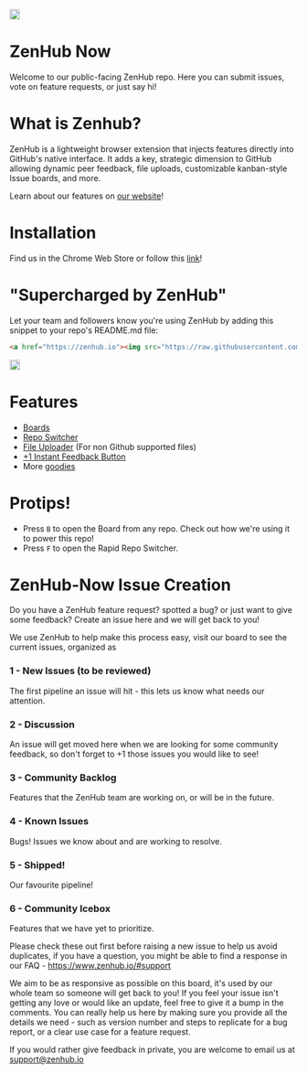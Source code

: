 <a href="https://zenhub.io"><img src="https://raw.githubusercontent.com/axiomzen/zenhub-now/master/zenhub-badge.png" height="18px"></a>

ZenHub Now
==========

Welcome to our public-facing ZenHub repo. Here you can submit issues, vote on feature requests, or just say hi!

# What is Zenhub?
ZenHub is a lightweight browser extension that injects features directly into GitHub's native interface. It adds a key, strategic dimension to GitHub allowing dynamic peer feedback, file uploads, customizable kanban-style Issue boards, and more.

Learn about our features on [our website](https://www.zenhub.io/)! 

# Installation

Find us in the Chrome Web Store or follow this [link](https://www.zenhub.io/)!

# "Supercharged by ZenHub"
Let your team and followers know you're using ZenHub by adding this snippet to your repo's README.md file:

```html
<a href="https://zenhub.io"><img src="https://raw.githubusercontent.com/axiomzen/zenhub-now/master/zenhub-badge.png" height="18px"></a>
```
<a href="https://zenhub.io"><img src="https://raw.githubusercontent.com/axiomzen/zenhub-now/master/zenhub-badge.png" height="18px"></a>

# Features
- [Boards](https://www.zenhub.io/features#boards)
- [Repo Switcher](https://www.zenhub.io/features#repo-switcher)
- [File Uploader](https://www.zenhub.io/#features) (For non Github supported files)
- [+1 Instant Feedback Button](https://www.zenhub.io/#features)
- More [goodies](https://www.zenhub.io/features)

# Protips!
- Press `B` to open the Board from any repo. Check out how we're using it to power this repo!
- Press `F` to open the Rapid Repo Switcher.


# ZenHub-Now Issue Creation 

Do you have a ZenHub feature request? spotted a bug? or just want to give some feedback? Create an issue here and we will get back to you! 

We use ZenHub to help make this process easy, visit our board to see the current issues, organized as 

### 1 - New Issues (to be reviewed)

The first pipeline an issue will hit - this lets us know what needs our attention.

### 2 - Discussion

An issue will get moved here when we are looking for some community feedback, so don't forget to +1 those issues you would like to see! 

### 3 - Community Backlog

Features that the ZenHub team are working on, or will be in the future.

### 4 - Known Issues

Bugs! Issues we know about and are working to resolve.  

### 5 - Shipped! 

Our favourite pipeline! 

### 6 - Community Icebox

Features that we have yet to prioritize.

Please check these out first before raising a new issue to help us avoid duplicates, if you have a question, you might be able to find a response in our FAQ - https://www.zenhub.io/#support 

We aim to be as responsive as possible on this board, it's used by our whole team so someone will get back to you! If you feel your issue isn't getting any love or would like an update, feel free to give it a bump in the comments. You can really help us here by making sure you provide all the details we need - such as version number and steps to replicate for a bug report, or a clear use case for a feature request.

If you would rather give feedback in private, you are welcome to email us at support@zenhub.io 



